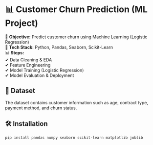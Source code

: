 # 📊 Customer Churn Prediction (ML Project)  

🚀 **Objective:** Predict customer churn using Machine Learning (Logistic Regression)  
📌 **Tech Stack:** Python, Pandas, Seaborn, Scikit-Learn  
📊 **Steps:**  
✔ Data Cleaning & EDA  
✔ Feature Engineering  
✔ Model Training (Logistic Regression)  
✔ Model Evaluation & Deployment  

## 📂 Dataset  
The dataset contains customer information such as age, contract type, payment method, and churn status.  

## 🛠 Installation  
```bash
pip install pandas numpy seaborn scikit-learn matplotlib joblib

